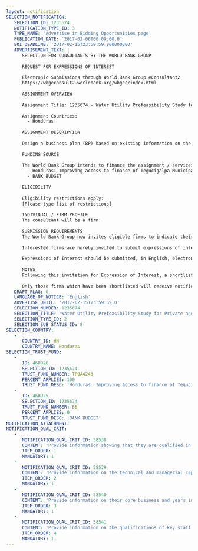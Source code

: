 ```yaml
---
layout: notification
SELECTION_NOTIFICATION: 
   SELECTION_ID: 1235674
   NOTIFICATION_TYPE_ID: 3
   TYPE_NAME: 'Advertise in Bidding Opportunities page'
   PUBLICATION_DATE: '2017-02-06T00:00:00.0'
   EOI_DEADLINE: '2017-02-15T23:59:59.900000000'
   ADVERTISEMENT_TEXT: |
      SELECTION FOR CONSULTANTS BY THE WORLD BANK GROUP
      
      REQUEST FOR EXPRESSIONS OF INTEREST
      
      Electronic Submissions through World Bank Group eConsultant2
      https://wbgeconsult2.worldbank.org/wbgec/index.html
      
      ASSIGNMENT OVERVIEW
      
      Assignment Title: 1235674 - Water Utility Prefeasibility Study for Private and Public Debt Financing to Enhance the WSS Service Delivery in the Urban Area of Tegucigalpa
      
      Assignment Countries:
        - Honduras
      
      ASSIGNMENT DESCRIPTION
      
      Design a business plan (BP) based on existing information on the SANAA, which will need to be validated to build an interactive financial model (FM) that will guide UMAPS in decision making with respect to the operation, maintenance and investments that will improve the quality of water and sanitation services as well as achieve financial and environmental sustainability.
      
      FUNDING SOURCE
      
      The World Bank Group intends to finance the assignment / services described below under the following:
        - Honduras: Improving access to finance of Tegucigalpa Municipality water utility
        - BANK BUDGET
      
      ELIGIBILITY
      
      Eligibility restrictions apply:
      [Please type list of restrictions]
      
      INDIVIDUAL / FIRM PROFILE
      The consultant will be a firm. 
      
      SUBMISSION REQUIREMENTS
      The World Bank Group now invites eligible firms to indicate their interest in providing the services.  Interested firms must provide information indicating that they are qualified to perform the services (brochures, description of similar assignments, experience in similar conditions, availability of appropriate skills among staff, etc. for firms; CV and cover letter for individuals).  Please note that the total size of all attachments should be less than 5MB.  Consultants may associate to enhance their qualifications.
      
      Interested firms are hereby invited to submit expressions of interest.
      
      Expressions of Interest should be submitted, in English, electronically through World Bank Group eConsultant2 (https://wbgeconsult2.worldbank.org/wbgec/index.html)
      
      NOTES
      Following this invitation for Expression of Interest, a shortlist of qualified firms will be formally invited to submit proposals. Shortlisting and selection will be subject to the availability of funding.
      
      Only those firms which have been shortlisted will receive notification. No debrief will be provided to firms which have not been shortlisted.
   DRAFT_FLAG: 0
   LANGUAGE_OF_NOTICE: 'English'
   ADVERTISE_UNTIL: '2017-02-15T23:59:59.0'
   SELECTION_NUMBER: 1235674
   SELECTION_TITLE: 'Water Utility Prefeasibility Study for Private and Public Debt Financing to Enhance the WSS Service Delivery in the Urban Area of Tegucigalpa'
   SELECTION_TYPE_ID: 2
   SELECTION_SUB_STATUS_ID: 8
SELECTION_COUNTRY: 
   - 
      COUNTRY_ID: HN
      COUNTRY_NAME: Honduras
SELECTION_TRUST_FUND: 
   - 
      ID: 460926
      SELECTION_ID: 1235674
      TRUST_FUND_NUMBER: TF0A4243
      PERCENT_APPLIES: 100
      TRUST_FUND_DESC: 'Honduras: Improving access to finance of Tegucigalpa Municipality water utility'
   - 
      ID: 460925
      SELECTION_ID: 1235674
      TRUST_FUND_NUMBER: BB
      PERCENT_APPLIES: 0
      TRUST_FUND_DESC: 'BANK BUDGET'
NOTIFICATION_ATTACHMENT: 
NOTIFICATION_QUAL_CRIT: 
   - 
      NOTIFICATION_QUAL_CRIT_ID: 58538
      CONTENT: 'Provide information showing that they are qualified in the field of the assignment.'
      ITEM_ORDER: 1
      MANDATORY: 1
   - 
      NOTIFICATION_QUAL_CRIT_ID: 58539
      CONTENT: 'Provide information on the technical and managerial capabilities of the firm.'
      ITEM_ORDER: 2
      MANDATORY: 1
   - 
      NOTIFICATION_QUAL_CRIT_ID: 58540
      CONTENT: 'Provide information on their core business and years in business.'
      ITEM_ORDER: 3
      MANDATORY: 1
   - 
      NOTIFICATION_QUAL_CRIT_ID: 58541
      CONTENT: 'Provide information on the qualifications of key staff.'
      ITEM_ORDER: 4
      MANDATORY: 1
---
```

